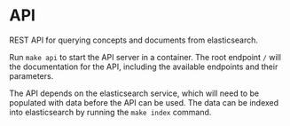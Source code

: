 # API

REST API for querying concepts and documents from elasticsearch.

Run `make api` to start the API server in a container. The root endpoint `/` will the documentation for the API, including the available endpoints and their parameters.

The API depends on the elasticsearch service, which will need to be populated with data before the API can be used. The data can be indexed into elasticsearch by running the `make index` command.
